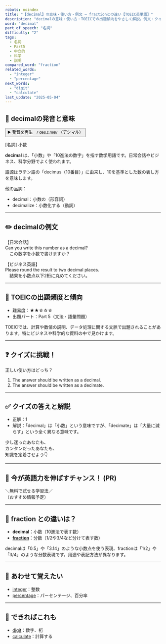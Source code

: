 ```yaml
---
robots: noindex
title: "【decimal】の意味・使い方・例文 ― fractionとの違い【TOEIC英単語】"
description: "decimalの意味・使い方・TOEICでの出題傾向をやさしく解説。例文・クイズ付きでfractionとの違いもわかりやすく学べます。"
word: "decimal"
part_of_speech: "名詞"
difficulty: "2"
tags:
  - 名詞
  - Part5
  - 中立的
  - 科学
  - 説明
compared_word: "fraction"
related_words:
  - "integer"
  - "percentage"
next_words:
  - "digit"
  - "calculate"
last_update: "2025-05-04"
---
```


## 🔰 decimalの発音と意味

<button class="play-audio" onclick="playTTS('decimal')">
  <span class="play-audio-main">
    ▶️ 発音を再生　/ˈdes.ɪ.məl/
  </span>
  <span class="play-audio-sub">
    （デシマル）
  </span>
</button>

[名詞] 小数

**decimal** は、「小数」や「10進法の数字」を指す数学用語です。日常会話やビジネス、科学分野でよく使われます。

語源はラテン語の「decimus（10番目）」に由来し、10を基準とした数の表し方を意味します。

他の品詞：  
- decimal：小数の（形容詞）
- decimalize：小数化する（動詞）

---

## ✏️ decimalの例文

【日常会話】  
Can you write this number as a decimal?  
　この数字を小数で書けますか？

【ビジネス英語】  
Please round the result to two decimal places.  
　結果を小数点以下2桁に丸めてください。

---

## 🎯 TOEICの出題頻度と傾向

- 難易度：★★☆☆☆
- 出題パート：Part 5（文法・語彙問題）

TOEICでは、計算や数値の説明、データ処理に関する文脈で出題されることがあります。特にビジネスや科学的な資料の中で見かけます。

---

## ❓ クイズに挑戦！

正しい使い方はどっち？

1. The answer should be written as a decimal.  
2. The answer should be written as a decimate.

---

## ✅ クイズの答えと解説

- 正解：**1**
- 解説：「decimal」は「小数」という意味ですが、「decimate」は「大量に減らす」という全く異なる意味です。

少し迷ったあなたも、  
カンタンだったあなたも、  
知識を定着させよう👇️

---

## 🚀 今が英語力を伸ばすチャンス！ (PR)

<div class="info-center">
＼無料で試せる学習法／<br>  
（おすすめ情報予定）
</div>

---

## 🤔  fraction との違いは？

- **decimal**：小数（10進法で表す数）
- **[fraction](/word/fraction/)**：分数（1/2や3/4など分けて表す数）

decimalは「0.5」や「3.14」のような小数点を使う表現、fractionは「1/2」や「3/4」のような分数表現です。用途や表記方法が異なります。

---

## 🧩 あわせて覚えたい

- [integer](/word/integer/)：整数
- [percentage](/word/percentage/)：パーセンテージ、百分率

---

## 📖 できればこれも

- [digit](/word/digit/)：数字、桁
- [calculate](/word/calculate/)：計算する

<!-- cvid: aid10_bid02 -->
